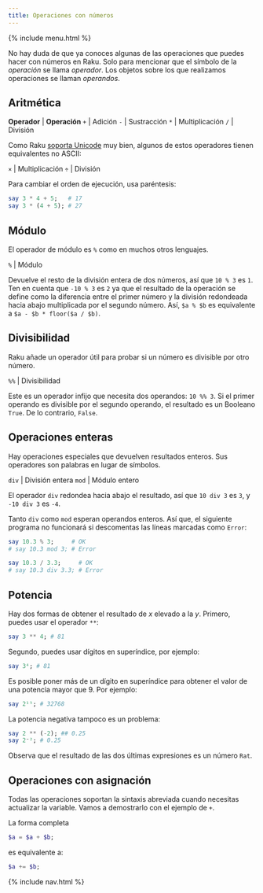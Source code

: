 ```yaml
---
title: Operaciones con números
---
```


{% include menu.html %}

No hay duda de que ya conoces algunas de las operaciones que puedes hacer con números en Raku. Solo para mencionar que el símbolo de la _operación_ se llama _operador_. Los objetos sobre los que realizamos operaciones se llaman _operandos_.

## Aritmética

**Operador** | **Operación**
`+` | Adición
`-` | Sustracción
`*` | Multiplicación
`/` | División

Como Raku [soporta Unicode](/es/essentials/on-unicode) muy bien, algunos de estos operadores tienen equivalentes no ASCII:

`×` | Multiplicación
`÷` | División

Para cambiar el orden de ejecución, usa paréntesis:

```raku
say 3 * 4 + 5;   # 17
say 3 * (4 + 5); # 27
```

## Módulo

El operador de módulo es `%` como en muchos otros lenguajes.

`%` | Módulo

Devuelve el resto de la división entera de dos números, así que `10 % 3` es `1`. Ten en cuenta que `-10 % 3` es `2` ya que el resultado de la operación se define como la diferencia entre el primer número y la división redondeada hacia abajo multiplicada por el segundo número. Así, `$a % $b` es equivalente a `$a - $b * floor($a / $b)`.

## Divisibilidad

Raku añade un operador útil para probar si un número es divisible por otro número.

`%%` | Divisibilidad

Este es un operador infijo que necesita dos operandos: `10 %% 3`. Si el primer operando es divisible por el segundo operando, el resultado es un Booleano `True`. De lo contrario, `False`.

## Operaciones enteras

Hay operaciones especiales que devuelven resultados enteros. Sus operadores son palabras en lugar de símbolos.

`div` | División entera
`mod` | Módulo entero

El operador `div` redondea hacia abajo el resultado, así que `10 div 3` es `3`, y `-10 div 3` es `-4`.

Tanto `div` como `mod` esperan operandos enteros. Así que, el siguiente programa no funcionará si descomentas las líneas marcadas como `Error`:

```raku
say 10.3 % 3;     # OK
# say 10.3 mod 3; # Error

say 10.3 / 3.3;     # OK
# say 10.3 div 3.3; # Error
```

## Potencia

Hay dos formas de obtener el resultado de _x_ elevado a la _y_. Primero, puedes usar el operador `**`:

```raku
say 3 ** 4; # 81
```

Segundo, puedes usar dígitos en superíndice, por ejemplo:

```raku
say 3⁴; # 81
```

Es posible poner más de un dígito en superíndice para obtener el valor de una potencia mayor que 9. Por ejemplo:

```raku
say 2¹⁵; # 32768
```

La potencia negativa tampoco es un problema:

```raku
say 2 ** (-2); ## 0.25
say 2⁻²; # 0.25
```

Observa que el resultado de las dos últimas expresiones es un número `Rat`.

## Operaciones con asignación

Todas las operaciones soportan la sintaxis abreviada cuando necesitas actualizar la variable. Vamos a demostrarlo con el ejemplo de `+`.

La forma completa

```raku
$a = $a + $b;
```

es equivalente a:

```raku
$a += $b;
```

{% include nav.html %}